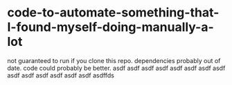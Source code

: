 # code-to-automate-something-that-I-found-myself-doing-manually-a-lot
not guaranteed to run if you clone this repo. dependencies probably out of date. code could probably be better.
asdf
asdf
asdf
asdf
asdf
asdf
asdf
asdf
asdf
asdf
asdf
asdf
asdf
asdf
asdffds
